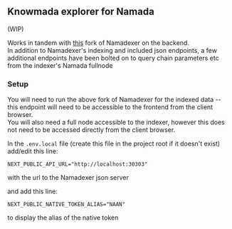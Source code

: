 ## Knowmada explorer for Namada

(WIP)  

Works in tandem with [this](https://github.com/vknowable/namadexer/tree/extra-endpoints) fork of Namadexer on the backend.  
In addition to Namadexer's indexing and included json endpoints, a few additional endpoints have been bolted on to query chain parameters etc from the indexer's Namada fullnode

### Setup
You will need to run the above fork of Namadexer for the indexed data -- this endpoint will need to be accessible to the frontend from the client browser.  
You will also need a full node accessible to the indexer, however this does not need to be accessed directly from the client browser.  

In the `.env.local` file (create this file in the project root if it doesn't exist) add/edit this line:
```
NEXT_PUBLIC_API_URL="http://localhost:30303"
```
with the url to the Namadexer json server  

and add this line:
```
NEXT_PUBLIC_NATIVE_TOKEN_ALIAS="NAAN"
```
to display the alias of the native token
